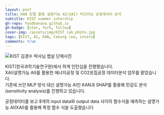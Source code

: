 ```yaml
---
layout: post
title: KAN 모델 활용 설명가능 AI(XAI) 머신러닝 공정데이터 분석
subtitle: KIST summer intership
gh-repo: foodbanana.github.io
gh-badge: [star, fork, follow]
cover-img: /assets/img/KIST_lab_photo.jpg
tags: [KIST, AI, KAN, taeung lee, intern]
comments: true
---
```


![KIST 김경수 박사님 랩실 단체사진](/assets/img/KIST_lab_photo.jpg)



KIST(한국과학기술연구원)에서 하계 인턴십을 진행했습니다. <br>
XAI(설명가능 AI)를 활용한 에너지공정 및 CO2포집공정 데이터분석 업무를 맡았습니다. <br>
기존에 쓰던 MLP 방식 대신 설명가능 AI인 KAN과 SHAP를 활용해 민감도 분석(sensitivity analysis)를 진행하고 있습니다.  <br>

공정데이터를 보고 8개의 input data와 output data 사이의 함수식을 예측하는 설명가능 AI(XAI)를 활용해 특정 함수 식을 도출했습니다

